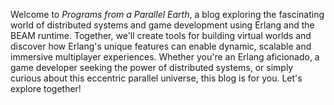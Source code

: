 Welcome to _Programs from a Parallel Earth_, a blog exploring the fascinating world of distributed systems and game development using Erlang and the BEAM runtime. Together, we'll create tools for building virtual worlds and discover how Erlang's unique features can enable dynamic, scalable and immersive multiplayer experiences. Whether you're an Erlang aficionado, a game developer seeking the power of distributed systems, or simply curious about this eccentric parallel universe, this blog is for you. Let's explore together!
